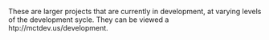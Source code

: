 These are larger projects that are currently in development, at varying 
levels of the development sycle.  They can be viewed a 
htp://mctdev.us/development.
